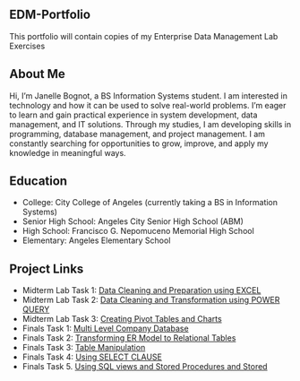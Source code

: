 ## EDM-Portfolio
This portfolio will contain copies of my Enterprise Data Management Lab Exercises
## About Me
Hi, I’m Janelle Bognot, a BS Information Systems student. I am interested in technology and how it can be used to solve real-world problems. I’m eager to learn and gain practical experience in system development, data management, and IT solutions. Through my studies, I am developing skills in programming, database management, and project management. I am constantly searching for opportunities to grow, improve, and apply my knowledge in meaningful ways.
## Education
- College: City College of Angeles (currently taking a BS in Information Systems)
- Senior High School: Angeles City Senior High School (ABM)
- High School: Francisco G. Nepomuceno Memorial High School
- Elementary: Angeles Elementary School
## Project Links
- Midterm Lab Task 1: [Data Cleaning and Preparation using EXCEL](Midterm%20Lab%20Task%201)
- Midterm Lab Task 2: [Data Cleaning and Transformation using POWER QUERY](Midterm%20Lab%20Task%202)
- Midterm Lab Task 3: [Creating Pivot Tables and Charts](Midterm%20Lab%20Task%203)
- Finals Task 1: [Multi Level Company Database](Finals%20Task%201)
- Finals Task 2: [Transforming ER Model to Relational Tables](Finals%20Task%202)
- Finals Task 3: [Table Manipulation](Finals%20Task%203)
- Finals Task 4: [Using SELECT CLAUSE](Finals%20Task%203.1)
- Finals Task 5. [Using SQL views and Stored Procedures and Stored](Finals%20Task%205)


